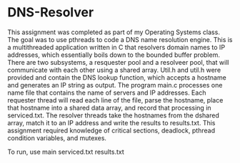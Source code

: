 # DNS-Resolver

This assignment was completed as part of my Operating Systems class. The goal was to use pthreads to code a DNS name resolution engine. This is a multithreaded application written in C that resolvers domain names to IP addresses, which essentially boils down to the bounded buffer problem. There are two subsystems, a resquester pool and a resolveer pool, that will communicate with each other using a shared array. Util.h and util.h were provided and contain the DNS lookup function, which accepts a hostname and generates an IP string as output. The program main.c processes one name file that contains the name of servers and IP addresses. Each requester thread will read each line of the file, parse the hostname, place that hostname into a shared data array, and record that processing in serviced.txt. The resolver threads take the hostnames from the dshared array, match it to an IP address and write the results to results.txt. This assignment required knowledge of critical sections, deadlock, pthread condition variables, and mutexes.

To run, use main <number of requesters> <number of resolvers> serviced.txt results.txt <name of one namefile>

